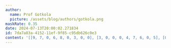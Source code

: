 ```yaml
---
author:
  name: Prof Gotkola
  picture: /assets/blog/authors/gotkola.png
maskRate: 0.35
date: 2024-07-13T20:00:02.271834
id: 7da7a83a-4152-11ef-9f85-c95db626c0e3
content: '[[9, 7, 0, 6, 8, 0, 3, 0, 0], [3, 0, 0, 0, 4, 7, 6, 0, 5], [0, 0, 8, 1, 0, 2, 7, 0, 4], [4, 0, 7, 5, 1, 8, 9, 6, 0], [6, 8, 0, 0, 7, 0, 1, 5, 0], [0, 3, 5, 2, 6, 0, 4, 7, 8], [0, 0, 0, 7, 5, 3, 2, 4, 6], [7, 5, 6, 4, 0, 1, 8, 0, 9], [2, 4, 3, 0, 9, 6, 5, 0, 0]]'
---
```

